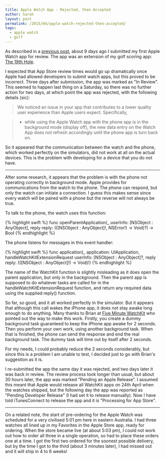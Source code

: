 ```yaml
---
title: Apple Watch App - Rejected, then Accepted
author: Sarah
layout: post
permalink: /2015/04/apple-watch-rejected-then-accepted/
tags:
  - apple watch
  - golf
---
```


As described in a [previous post][1], about 9 days ago I submitted my first Apple Watch app for review.
The app was an extension of my golf scoring app: [The 19th Hole][2].

I expected that App Store review times would go up dramatically once Apple had allowed developers to submit watch apps, but this proved to be incorrect. Three days after submission, the app was marked as "In Review". This seemed to happen last thing on a Saturday, so there was no further action for two days, at which point the app was rejected, with the following details (sic):

> We noticed an issue in your app that contributes to a lower quality user experience than Apple users expect. Specifically, 

> - while using the Apple Watch app with the phone app is in the background mode (display off), the new data entry on the Watch App does not refresh accordingly until the phone app is turn back on. 

So it appeared that the communication between the watch and the phone, which worked perfectly on the simulators, did not work at all on the actual devices. This is the problem with developing for a device that you do not have.

---

After some research, it appears that the problem is with the phone not operating correctly in background mode. Apple provides for communications from the watch to the phone. The phone can respond, but only the watch can initiate a connection. I guess this makes sense since every watch will be paired with a phone but the reverse will not always be true.

To talk to the phone, the watch uses this function:

{% highlight swift %}
    func openParentApplication(_ userInfo: [NSObject : AnyObject],
         reply reply: (([NSObject : AnyObject]!,
         NSError!) -> Void)?) -> Bool
{% endhighlight %}
                                          
The phone listens for messages in this event handler:

{% highlight swift %}
    func application(_ application: UIApplication,
         handleWatchKitExtensionRequest userInfo: [NSObject : AnyObject]?,
         reply reply: (([NSObject : AnyObject]!) -> Void)!)
{% endhighlight %}

The name of the WatchKit function is slightly misleading as it does open the parent application, but only in the background.
Then the parent app is supposed to do whatever tasks are called for in the handleWatchKitExtensionRequest function, and return any required data using the supplied reply() function.

So far, so good, and it all worked perfectly in the simulator. But it appears that although this call wakes the iPhone app, it does not stay awake long enough to do anything. Many thanks to Brian at [Five Minute WatchKit][3] who pointed out the way to make this work. Firstly, you create a dummy background task guaranteed to keep the iPhone app awake for 2 seconds. Then you perform your own work, using another background task. When that is finished, the phone can send the response and end the real background task. The dummy task will time out by itself after 2 seconds.

For my needs, I could probably reduce the 2 seconds considerably, but since this is a problem I am unable to test, I decided just to go with Brian's suggestion as it is.

I re-submitted the app the same day it was rejected, and two days later it was back in review. The review process took longer than usual, but about 30 hours later, the app was marked "Pending an Apple Release". I assumed this meant that Apple would release all WatchKit apps on 24th April when the watches shipped, but the following day the app was reported as "Pending Developer Release" (I had set it to release manually). Now I have told iTunesConnect to release the app and it is "Processing for App Store".

---

On a related note, the start of pre-ordering for the Apple Watch was scheduled for a very civilised 5:01 pm here in eastern Australia. I had three watches all lined up in my Favorites in the Apple Store app, ready for ordering. When the store became live (at about 5:03 pm), I could not work out how to order all three in a single operation, so had to place these orders one at a time. I got the first two ordered for the soonest possible delivery, but by the time I got to the third (about 3 minutes later), I had missed out and it will ship in 4 to 6 weeks!



[1]: /2015/04/my-first-apple-watch-app/
[2]: /19th-hole/
[3]: http://www.fiveminutewatchkit.com/blog/2015/3/11/one-weird-trick-to-fix-openparentapplicationreply